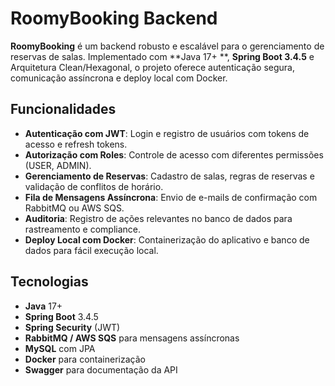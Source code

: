 # RoomyBooking Backend

**RoomyBooking** é um backend robusto e escalável para o gerenciamento de reservas de salas. Implementado com **Java 17+
**, **Spring Boot 3.4.5** e Arquitetura Clean/Hexagonal, o projeto oferece autenticação segura, comunicação assíncrona e
deploy local com Docker.

## Funcionalidades

- **Autenticação com JWT**: Login e registro de usuários com tokens de acesso e refresh tokens.
- **Autorização com Roles**: Controle de acesso com diferentes permissões (USER, ADMIN).
- **Gerenciamento de Reservas**: Cadastro de salas, regras de reservas e validação de conflitos de horário.
- **Fila de Mensagens Assíncrona**: Envio de e-mails de confirmação com RabbitMQ ou AWS SQS.
- **Auditoria**: Registro de ações relevantes no banco de dados para rastreamento e compliance.
- **Deploy Local com Docker**: Containerização do aplicativo e banco de dados para fácil execução local.

## Tecnologias

- **Java** 17+
- **Spring Boot** 3.4.5
- **Spring Security** (JWT)
- **RabbitMQ / AWS SQS** para mensagens assíncronas
- **MySQL** com JPA
- **Docker** para containerização
- **Swagger** para documentação da API
